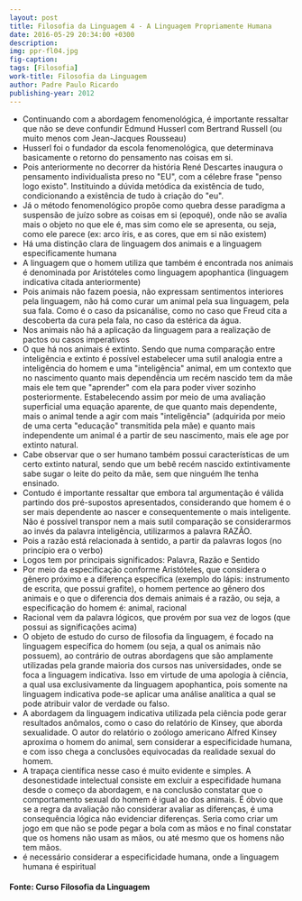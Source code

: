 ```yaml
---
layout: post
title: Filosofia da Linguagem 4 - A Linguagem Propriamente Humana
date: 2016-05-29 20:34:00 +0300
description: 
img: ppr-fl04.jpg
fig-caption: 
tags: [Filosofia]
work-title: Filosofia da Linguagem
author: Padre Paulo Ricardo
publishing-year: 2012
---
```


* Continuando com a abordagem fenomenológica, é importante ressaltar que não se deve confundir Edmund Husserl com Bertrand Russell (ou muito menos com Jean-Jacques Rousseau)
* Husserl foi o fundador da escola fenomenológica, que determinava basicamente o retorno do pensamento nas coisas em si.
* Pois anteriormente no decorrer da história René Descartes inaugura o pensamento individualista preso no "EU", com a célebre frase "penso logo existo". Instituindo a dúvida metódica da existência de tudo, condicionando a existência de tudo à criação do "eu".
* Já o método fenomenológico propõe como quebra desse paradigma a suspensão de juízo sobre as coisas em si (epoqué), onde não se avalia mais o objeto no que ele é, mas sim como ele se apresenta, ou seja, como ele parece (ex: arco íris, e as cores, que em si não existem)
* Há uma distinção clara de linguagem dos animais e a linguagem especificamente humana
* A linguagem que o homem utiliza que também é encontrada nos animais é denominada por Aristóteles como linguagem apophantica (linguagem indicativa citada anteriormente)
* Pois animais não fazem poesia, não expressam sentimentos interiores pela linguagem, não há como curar um animal pela sua linguagem, pela sua fala. Como é o caso da psicanálise, como no caso que Freud cita a descoberta da cura pela fala, no caso da estérica da água.
* Nos animais não há a aplicação da linguagem para a realização de pactos ou casos imperativos
* O que há nos animais é extinto. Sendo que numa comparação entre inteligência e extinto é possível estabelecer uma sutil analogia entre a inteligência do homem e uma "inteligência" animal, em um contexto que no nascimento quanto mais dependência um recém nascido tem da mãe mais ele tem que "aprender" com ela para poder viver sozinho posteriormente. Estabelecendo assim por meio de uma avaliação superficial uma equação aparente, de que quanto mais dependente, mais o animal tende a agir com mais "inteligência" (adquirida por meio de uma certa "educação" transmitida pela mãe) e quanto mais independente um animal é a partir de seu nascimento, mais ele age por extinto natural.
* Cabe observar que o ser humano também possui características de um certo extinto natural, sendo que um bebê recém nascido extintivamente sabe sugar o leite do peito da mãe, sem que ninguém lhe tenha ensinado.
* Contudo é importante ressaltar que embora tal argumentação é válida partindo dos pré-supostos apresentados, considerando que homem é o ser mais dependente ao nascer e consequentemente o mais inteligente. Não é possível transpor nem a mais sutil comparação se considerarmos ao invés da palavra inteligência, utilizarmos a palavra RAZÃO. 
* Pois a razão está relacionada à sentido, a partir da palavras logos (no princípio era o verbo) 
* Logos tem por principais significados: Palavra, Razão e Sentido
* Por meio da especificação conforme Aristóteles, que considera o gênero próximo e a diferença específica (exemplo do lápis: instrumento de escrita, que possui grafite), o homem pertence ao gênero dos animais e o que o diferencia dos demais animais é a razão, ou seja, a especificação do homem é: animal, racional
* Racional vem da palavra lógicos, que provém por sua vez de logos (que possui as significações acima)
* O objeto de estudo do curso de filosofia da linguagem, é focado na linguagem específica do homem (ou seja, a qual os animais não possuem), ao contrário de outras abordagens que são amplamente utilizadas pela grande maioria dos cursos nas universidades, onde se foca a linguagem indicativa. Isso em virtude de uma apologia à ciência, a qual usa exclusivamente da linguagem apophantica, pois somente na linguagem indicativa pode-se aplicar uma análise analítica a qual se pode atribuir valor de verdade ou falso.
* A abordagem da linguagem indicativa utilizada pela ciência pode gerar resultados anômalos, como o caso do relatório de Kinsey, que aborda sexualidade. O autor do relatório o zoólogo americano Alfred Kinsey aproxima o homem do animal, sem considerar a especificidade humana, e com isso chega a conclusões equivocadas da realidade sexual do homem.
* A trapaça científica nesse caso é muito evidente e simples. A desonestidade intelectual consiste em excluir a especifidade humana desde o começo da abordagem, e na conclusão constatar que o comportamento sexual do homem é igual ao dos animais. É óbvio que se a regra da avaliação não considerar avaliar as diferenças, é uma consequência lógica não evidenciar diferenças. Seria como criar um jogo em que não se pode pegar a bola com as mãos e no final constatar que os homens não usam as mãos, ou até mesmo que os homens não tem mãos.
* é necessário considerar a especificidade humana, onde a linguagem humana é espiritual

#### Fonte: Curso Filosofia da Linguagem